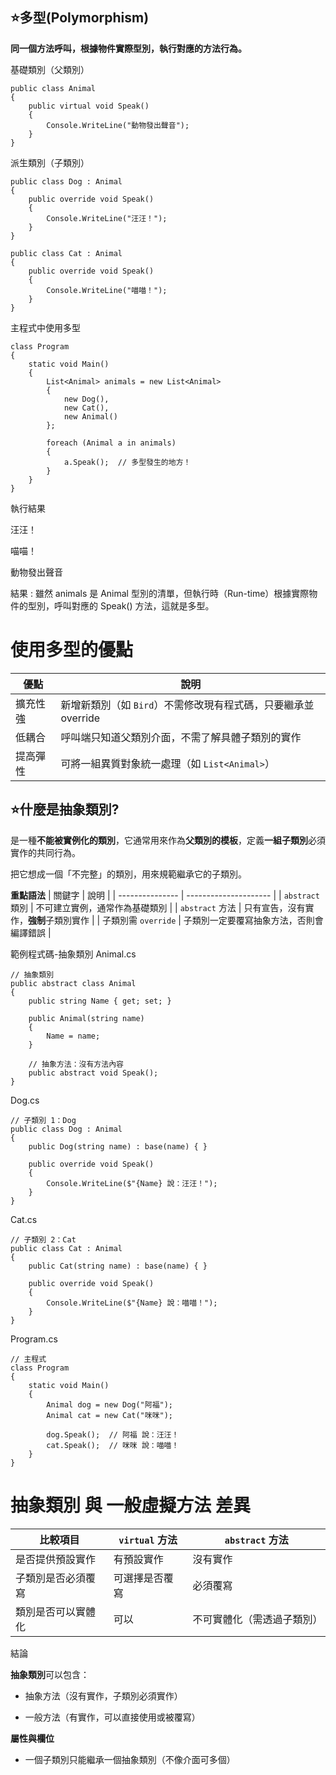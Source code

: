 ## ⭐多型(Polymorphism)
**同一個方法呼叫，根據物件實際型別，執行對應的方法行為。**

 基礎類別（父類別）
```
public class Animal
{
    public virtual void Speak()
    {
        Console.WriteLine("動物發出聲音");
    }
}
```
派生類別（子類別）
```
public class Dog : Animal
{
    public override void Speak()
    {
        Console.WriteLine("汪汪！");
    }
}

public class Cat : Animal
{
    public override void Speak()
    {
        Console.WriteLine("喵喵！");
    }
}
```
主程式中使用多型
```
class Program
{
    static void Main()
    {
        List<Animal> animals = new List<Animal>
        {
            new Dog(),
            new Cat(),
            new Animal()
        };

        foreach (Animal a in animals)
        {
            a.Speak();  // 多型發生的地方！
        }
    }
}
```
執行結果

汪汪！

喵喵！

動物發出聲音

結果 : 雖然 animals 是 Animal 型別的清單，但執行時（Run-time）根據實際物件的型別，呼叫對應的 Speak() 方法，這就是多型。

# 使用多型的優點
| 優點     | 說明                                      |
| ------ | --------------------------------------- |
| 擴充性強 | 新增新類別（如 `Bird`）不需修改現有程式碼，只要繼承並 override |
| 低耦合  | 呼叫端只知道父類別介面，不需了解具體子類別的實作                |
| 提高彈性 | 可將一組異質對象統一處理（如 `List<Animal>`）          |

## ⭐什麼是抽象類別?
是一種**不能被實例化的類別**，它通常用來作為**父類別的模板**，定義**一組子類別**必須實作的共同行為。

把它想成一個「不完整」的類別，用來規範繼承它的子類別。

**重點語法**
| 關鍵字             | 說明                    |
| --------------- | --------------------- |
| `abstract` 類別   | 不可建立實例，通常作為基礎類別       |
| `abstract` 方法   | 只有宣告，沒有實作，**強制**子類別實作 |
| 子類別需 `override` | 子類別一定要覆寫抽象方法，否則會編譯錯誤  |

範例程式碼-抽象類別
Animal.cs
```
// 抽象類別
public abstract class Animal
{
    public string Name { get; set; }

    public Animal(string name)
    {
        Name = name;
    }

    // 抽象方法：沒有方法內容
    public abstract void Speak();
}
```
Dog.cs
```
// 子類別 1：Dog
public class Dog : Animal
{
    public Dog(string name) : base(name) { }

    public override void Speak()
    {
        Console.WriteLine($"{Name} 說：汪汪！");
    }
}
```
Cat.cs
```
// 子類別 2：Cat
public class Cat : Animal
{
    public Cat(string name) : base(name) { }

    public override void Speak()
    {
        Console.WriteLine($"{Name} 說：喵喵！");
    }
}
```
Program.cs
```
// 主程式
class Program
{
    static void Main()
    {
        Animal dog = new Dog("阿福");
        Animal cat = new Cat("咪咪");

        dog.Speak();  // 阿福 說：汪汪！
        cat.Speak();  // 咪咪 說：喵喵！
    }
}
```

# 抽象類別 與 一般虛擬方法 差異
| 比較項目      | `virtual` 方法 | `abstract` 方法   |
| --------- | ------------ | --------------- |
| 是否提供預設實作  | 有預設實作      | 沒有實作          |
| 子類別是否必須覆寫 | 可選擇是否覆寫    | 必須覆寫          |
| 類別是否可以實體化 | 可以         | 不可實體化（需透過子類別） |

結論

**抽象類別**可以包含：

- 抽象方法（沒有實作，子類別必須實作）

- 一般方法（有實作，可以直接使用或被覆寫）

**屬性與欄位**

- 一個子類別只能繼承一個抽象類別（不像介面可多個）
